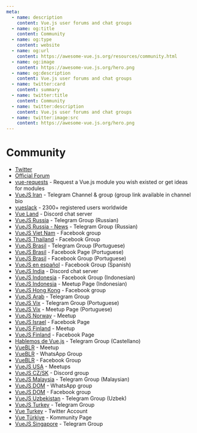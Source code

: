 ```yaml
---
meta:
  - name: description
    content: Vue.js user forums and chat groups
  - name: og:title
    content: Community
  - name: og:type
    content: website
  - name: og:url
    content: https://awesome-vue.js.org/resources/community.html
  - name: og:image
    content: https://awesome-vue.js.org/hero.png
  - name: og:description
    content: Vue.js user forums and chat groups
  - name: twitter:card
    content: summary
  - name: twitter:title
    content: Community
  - name: twitter:description
    content: Vue.js user forums and chat groups
  - name: twitter:image:src
    content: https://awesome-vue.js.org/hero.png
---
```


# Community

- [Twitter](https://twitter.com/vuejs)
- [Official Forum](https://forum.vuejs.org/)
- [vue-requests](https://github.com/vuejs/vue-requests) - Request a Vue.js module you wish existed or get ideas for modules
- [VueJS Iran](https://telegram.me/vue_js) - Telegram Channel & group (group link available in channel bio
- [vueslack](https://vueslack.slack.com/) - 2300+ registered users worldwide
- [Vue Land](https://vue-land.js.org/) - Discord chat server
- [VueJS Russia](https://t.me/vuejs_ru) - Telegram Group (Russian)
- [VueJS Russia - News](https://t.me/vue_russia) - Telegram Group (Russian)
- [VueJS Viet Nam](https://www.facebook.com/groups/vuejsvietnam/) - Facebook group
- [VueJS Thailand](https://www.facebook.com/groups/VuejsThailand/) - Facebook Group
- [VueJS Brasil](https://t.me/vuejsbrasil) - Telegram Group (Portuguese)
- [VueJS Brasil](https://www.facebook.com/vuejsbrasil/) - Facebook Page (Portuguese)
- [VueJS Brasil](https://www.facebook.com/groups/vuejsbr/) - Facebook Group (Portuguese)
- [VueJS en español](https://www.facebook.com/groups/vue.es/) - Facebook Group (Spanish)
- [VueJS India](https://goo.gl/mYXKUv) - Discord chat server
- [VueJS Indonesia](https://www.facebook.com/groups/1675298779418239/) - Facebook Group (Indonesian)
- [VueJS Indonesia](https://www.meetup.com/Vuejs-Indonesia/) - Meetup Page (Indonesian)
- [VueJS Hong Kong](https://www.facebook.com/groups/887185518120024) - Facebook group
- [VueJS Arab](https://t.me/vuejsarab) - Telegram Group
- [VueJS Vix](https://t.me/vuejsvix) - Telegram Group (Portuguese)
- [VueJS Vix](https://www.meetup.com/pt-BR/Vue-js-in-Vix/) - Meetup Page (Portuguese)
- [VueJS Norway](https://www.meetup.com/VueJS-Oslo/) - Meetup
- [VueJS Israel](https://www.facebook.com/officalVuejsIsrael/) - Facebook Page
- [VueJS Finland](https://www.meetup.com/vuejs-finland/) - Meetup
- [VueJS Finland](https://www.facebook.com/vuejsfinland/) - Facebook Page
- [Hablemos de Vue.js](https://t.me/vuejsEs) - Telegram Group (Castellano)
- [VueBLR](https://www.meetup.com/vue-bangalore/) - Meetup
- [VueBLR](http://bit.ly/vueblr-whatsapp) - WhatsApp Group
- [VueBLR](https://www.facebook.com/groups/vue.blr/) - Facebook Group
- [VueJS USA](https://events.vuejs.org/meetups/#united-states) - Meetups
- [VueJS CZ/SK](https://discord.gg/mDr2z8V) - Discord group
- [VueJS Malaysia](https://t.me/vueMalaysia) - Telegram Group (Malaysian)
- [VueJS DOM](https://chat.whatsapp.com/L5rFQpme22IHmmyOMI1MWA) - WhatsApp group
- [VueJS DOM](https://www.facebook.com/groups/2022974857757366/) - Facebook group
- [VueJS Uzbekistan](https://t.me/vuejsuzbekcommunity) - Telegram Group (Uzbek)
- [VueJS Turkey](https://t.me/vuejsTR) - Telegram Group
- [Vue Turkey](https://twitter.com/Vue_Turkey) - Twitter Account
- [Vue Türkiye](https://kommunity.com/vue-turkey) - Kommunity Page
- [VueJS Singapore](https://t.me/vuejssg) - Telegram Group

